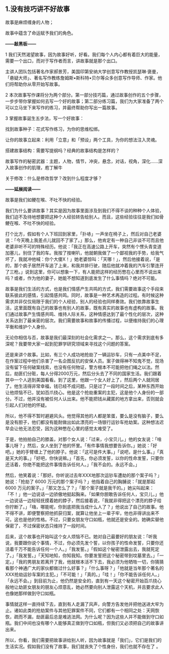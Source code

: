 ## 1.没有技巧讲不好故事
故事是麻烦缠身的人物；


故事中蕴含了命运赋予我们的角色。


**——敲黑板——**


1 我们天然渴望故事，因为故事好听，好看。我们每个人内心都有着巨大的能量，需要一个出口，而对于写作者而言，讲故事就是那个出口。


主讲人团队包括著名作家郝景芳，美国印第安纳大学创意写作教授凯瑟琳·褒曼，「悬疑大师」、著名写作教练詹姆斯•斯科特•贝尔等众多创意写作导师、作家。他们将帮助你从零开始写故事。


2 本次故事写作课将分为两个部分。第一部分技巧篇，通过故事创作的五个步骤，一步步带你掌握如何去写一个好的故事；第二部分练习篇，我们为大家准备了两个可以立马坐下来写作的练习，并最终帮助你写出一篇故事。


3 掌握故事诞生五步法，写一个好故事：


找到故事种子：花式写作练习，为你的思维松绑。


让你的故事立起来：利用「立意」和「预设」两个工具，为你的想法注入灵魂。


搭建故事结构：需要写提纲吗？经典的故事结构是怎样的？


故事写作的秘密武器：主题，人物，情节，冲突，悬念，对话，视角，深化......深入故事创作的肌理，庖丁解牛


关于修改：什么是修改哲学？改到什么程度才够？ 


**——延展阅读——**


故事是我们如鲠在喉、不吐不快的经验。


我们为什么要讲故事？其实是因为故事里面涉及到我们不得不谈的种种个人体验，我们迫不及待地想要把这种个人经验转告给别人。而且，这些经验往往是我们如骨鲠在喉、不吐不快的经验。


打个比方，假如有个人下班回到家里，「扑哧」一声坐在椅子上，然后对自己老婆说：「今天晚上我差点儿就回不了家了。」那么，他肯定有一种自己非谈不可而且他老婆非听不可的特殊经历。他说：「我正在高速公路上开车，突然有个愣头青变道加塞儿，别住了我的车。我按了按喇叭，他就朝我做了一个鄙视我的手势，给我气坏了，我就冲他喊：你个大傻X！」她老婆惊叫：「天哪！」，然后他接着说，「是的，那个疯子居然开车追了上来，和我并排行驶，随后他就冲着我的汽车引擎连开了三枪。」说到这里，你可以想象一下，有人能把这样的经历憋在心里而不说出来吗？或者，作为他的妻子，她能不想知道到底发生了什么事情吗？绝对不可能。 


故事是我们生活的方式，也是我们情感产生共鸣的方式，我们需要故事这个手段来联系彼此的感情，引起情感共鸣。同时，故事是一种艺术再造的过程。有时候这种需求并非仅仅局限于我们的个人经验，别人的经验也同样奏效。我们依靠故事生活，这里面既有自己的故事也有别人的故事，既有真实的故事也有虚构的故事。我们通过故事产生情感共鸣、维持人际关系，这种情感达到了最个性化的层次，这种关系达到了最亲密的层次。我们需要故事和故事的传播过程，以便维持我们的心理平衡和维护个人身份。


无论你相信与否，故事是我们最深刻的社会化需求之一。那么，这个需求到底有多深呢？我要带大家一起到犯罪学研究领域来寻找这个问题的答案。 


还是来讲个故事。比如，有三个人成功地抢劫了一辆运钞车，只有一点美中不足，在作案过程中他们杀害了一名企图反抗的安保人员。案子做得神不知鬼不觉，现场没有留下任何破案线索，也没有任何物证，警方根本不可能把他们绳之以法。然后，劫匪们分赃，每人分得2000万元，然后分头去了不同的国家生活。我们跟着其中一个人逃到美国看看。到了这里，他跟一个女人好上了，然后两个人就同居了。他生活得非常幸福，钱已经不成问题。只是过了一段时间之后，某种东西开始让他烦恼不已，犹如百爪挠心。他是这个抢劫重案的主犯，这是他个人身份的一部分。不过，他并没有被任何人认出来。他不能把钱从藏匿的地方拿出来，否则就会引起人们对他的怀疑。


所以，他不得不暂时避避风头。他觉得其他的人都是笨蛋，要么是没有脑子，要么是没有胆子，他们都没有能耐做出如此漂亮的一场银行运钞车抢劫案。这种想法迟早会让他无法忍受，因为这种憋在心里的感觉太难受了。


于是，他拍拍自己的膝盖，对那个女人说：「过来，小宝贝儿。」他的女友说：「啥事儿呀？」然后，女人坐到了他的怀里。「有件事情我想要告诉你。」她说：「好吧。」她的手臂缠上了他的脖子。他说：「这可是件大事。」「说吧，是什么事。」「真是天大的事。」「好吧，你快说嘛。」「首先，你必须发誓，以你的性命发誓，只要你还活着，你绝不能把这件事情告诉任何人。」「我不会的。永远不会。」


然后，他笑着说：「那好。你听说过去年XXX地那次运钞车遭劫的那个案子吗？」她说：「抢劫了 6000 万元的那个案子吗？」他指着自己的胸脯说：「就是那起 6000 万元的案子。」「那又怎么了？」「那个案子就是我干的。」她尖叫起来：「不！」他一边说话一边骄傲地挺起胸来。「如果你胆敢告诉任何人，宝贝儿，」他一边说话一边轻轻抚摸着她的脖子，然后接着说，「我就非得把这个漂亮的脖子给你拧断了。」「嗨，哪能呢，你到底把我当成什么人了？」他说出了自己的故事。他不得不讲，即便警察把他抓获归案，就算让他坐上一辈子牢，他也非得讲出来不可。这也是他的性格。不过，只要女朋友守口如瓶，他就还是安全的。她确实替他保密了，不过保密状态只维持了一段时间。


后来，这个故事也开始叫这个女人烦恼不已。她对自己最要好的朋友说：「听我说，我要跟你说个事情，不过，你必须先发个誓，以你孩子的性命发誓，只要你还活着千万不能告诉任何一个人。」「我发誓。」「假如这个秘密泄露出去，我就死定了。」「我发誓。」「天知地知，你知我知。你要发誓把这个秘密带到坟墓里去。」「一定。」「我的男朋友若离开了我，他就根本活不下去，我必须为他牺牲一切，你猜猜看那个神通广大的家伙都做过什么好事？」「什么事呀？」「他就是当年那个著名的XXX抢劫运钞车案的主犯。」「不可能！」「真的。」「哇！」「你不能告诉任何人。」「永远不会。」到目前为止，他仍然是安全的，直到有一天这个秘密开始百爪挠心般地让劫匪女朋友的朋友心烦意乱，她必然要向别人泄露这个天机，并且要求此人也像她那样做到守口如瓶。


事情就这样一直持续下去，直到有人走漏了风声，向警方告发他并把他送进大牢为止。诸如此类的抢劫案件与其他犯罪案件不同，它们都有一个相同之处：天网恢恢，疏而不漏，劫匪最后总是难逃法网。为什么呢？因为这些人并不能做到守口如瓶。我们中间也没有哪个人能够真正做到守口如瓶，但我们又必须把自己的故事讲出来。


所以，你看，我们需要把故事讲给别人听，因为故事就是「我们」，它们是我们的生活实况。假如我们没有了故事，我们就丧失了个性身份，我们也就不存在了 。

